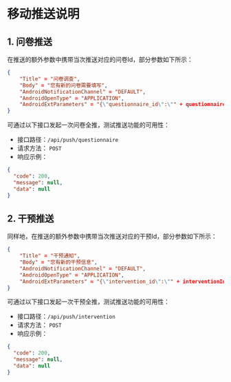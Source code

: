 # 移动推送说明

## 1. 问卷推送

在推送的额外参数中携带当次推送对应的问卷Id，部分参数如下所示：
```json
{
    "Title" = "问卷调查",
    "Body" = "您有新的问卷需要填写",
    "AndroidNotificationChannel" = "DEFAULT",
    "AndroidOpenType" = "APPLICATION",
    "AndroidExtParameters" = "{\"questionnaire_id\":\"" + questionnaireId + "\"}",
}
```
可通过以下接口发起一次问卷全推，测试推送功能的可用性：
- 接口路径：`/api/push/questionnaire`
- 请求方法： `POST`
- 响应示例：
```json
{
  "code": 200,
  "message": null,
  "data": null
}
```

## 2. 干预推送

同样地，在推送的额外参数中携带当次推送对应的干预Id，部分参数如下所示：
```json
{
    "Title" = "干预通知",
    "Body" = "您有新的干预信息",
    "AndroidNotificationChannel" = "DEFAULT",
    "AndroidOpenType" = "APPLICATION",
    "AndroidExtParameters" = "{\"intervention_id\":\"" + interventionId + "\"}",
}
```
可通过以下接口发起一次干预全推，测试推送功能的可用性：
- 接口路径：`/api/push/intervention`
- 请求方法： `POST`
- 响应示例：
```json
{
  "code": 200,
  "message": null,
  "data": null
}
```
